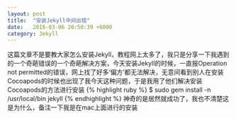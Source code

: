 ```yaml
---
layout: post
title:  "安装Jekyll中间出错"
date:   2016-03-06 20:50:39 +0800
category: Jekyll
---
```

这篇文章不是要教大家怎么安装Jekyll，教程网上太多了，我只是分享一下我遇到的一个奇葩错误的一个奇葩解决方案，今天安装Jekyll的时候，一直报Operation not permitted的错误，网上找了好多‘偏方’都无法解决，无意间看到别人在安装Cocoapods的时候也出现了我今天这种问题，于是我用了他们解决安装Cocoapods的方法进行安装
{% highlight ruby %}
$ sudo gem install -n /usr/local/bin jekyll 
{% endhighlight %}
神奇的是居然就成功了，我也不清楚这是为什么，备注一下我是在mac上面进行的安装
